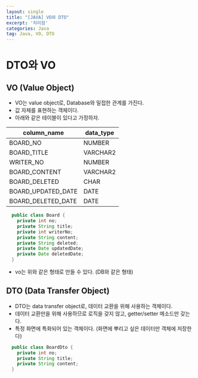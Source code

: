 ```yaml
---
layout: single
title: "[JAVA] VO와 DTO"
excerpt: '차이점'
categories: Java
tag: Java, VO, DTO
---
```


# DTO와 VO
## VO (Value Object)
- VO는 value object로, Database와 밀접한 관계를 가진다.
- 값 자체를 표현하는 객체이다.
- 아래와 같은 테이블이 있다고 가정하자.

| column_name | data_type |
| --- | --- |
| BOARD_NO | NUMBER |
| BOARD_TITLE | VARCHAR2 |
| WRITER_NO | NUMBER |
| BOARD_CONTENT | VARCHAR2 |
| BOARD_DELETED | CHAR |
| BOARD_UPDATED_DATE | DATE |
| BOARD_DELETED_DATE | DATE |

```java
  public class Board {
    private int no;
    private String title;
    private int writerNo;
    private String content;
    private String deleted;
    private Date updatedDate;
    private Date deletedDate;
  }
```
- vo는 위와 같은 형태로 만들 수 있다. (DB와 같은 형태)

## DTO (Data Transfer Object)
- DTO는 data transfer object로, 데이터 교환을 위해 사용하는 객체이다.
- 데이터 교환만을 위해 사용하므로 로직을 갖지 않고, getter/setter 메소드만 갖는다.
- 특정 화면에 특화되어 있는 객체이다. (화면에 뿌리고 싶은 데이터만 객체에 저장한다)

```java
  public class BoardDto {
    private int no;
    private String title;
    private String content;
  }
```
